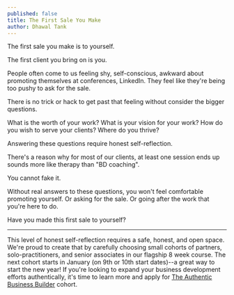 ```yaml
---
published: false
title: The First Sale You Make
author: Dhawal Tank
---
```

The first sale you make is to yourself.

The first client you bring on is you.

People often come to us feeling shy, self-conscious, awkward about promoting themselves at conferences, LinkedIn. They feel like they're being too pushy to ask for the sale.

There is no trick or hack to get past that feeling without consider the bigger questions.

What is the worth of your work? What is your vision for your work? How do you wish to serve your clients? Where do you thrive?

Answering these questions require honest self-reflection.

There's a reason why for most of our clients, at least one session ends up sounds more like therapy than "BD coaching".

You cannot fake it.

Without real answers to these questions, you won't feel comfortable promoting yourself. Or asking for the sale. Or going after the work that you're here to do.

Have you made this first sale to yourself?

---

This level of honest self-reflection requires a safe, honest, and open space. We're proud to create that by carefully choosing small cohorts of partners, solo-practitioners, and senior associates in our flagship 8 week course. The next cohort starts in January (on 9th or 10th start dates)--a great way to start the new year! If you're looking to expand your business development efforts authentically, it's time to learn more and apply for [The Authentic Business Builder](https://buildyourbook.org/academy/the-authentic-business-builder/) cohort.